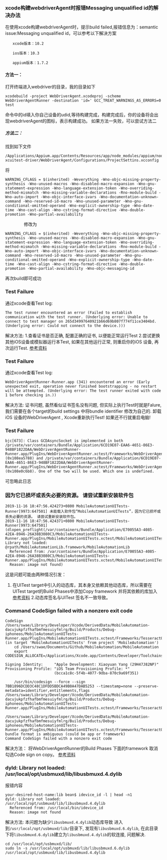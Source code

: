 
### xcode构建webdriverAgent时报错Messaging unqualified id的解决办法
在使用xcode构建webdriverAgent时，提示build failed,报错信息为：semantic issue:Messaging unqualified id，可以参考以下解决方案
```
　　xcode版本：10.2

　　ios版本：10.3

　　appium版本：1.7.2
```

#### 方法一：
打开终端进入webdriver的目录，我的目录如下
```
xcodebuild -project WebDriverAgent.xcodeproj -scheme WebDriverAgentRunner -destination 'id=' GCC_TREAT_WARNINGS_AS_ERRORS=0 test
```
命令中的id填入你自己设备的udid,等待构建完成，构建完成后，你的设备将会出现webdriverAgent的图标，表示构建成功。
如果方法一失败，可以尝试方法二


##### 方法二：
找到如下文件
```
/Applications/Appium.app/Contents/Resources/app/node_modules/appium/node_modules/appium-xcuitest-driver/WebDriverAgent/Configurations/ProjectSettins.xcconfig
```
将
```
WARNING_CFLAGS = $(inherited) -Weverything -Wno-objc-missing-property-synthesis -Wno-unused-macros -Wno-disabled-macro-expansion -Wno-gnu-statement-expression -Wno-language-extension-token -Wno-overriding-method-mismatch -Wno-missing-variable-declarations -Rno-module-build -Wno-auto-import -Wno-objc-interface-ivars -Wno-documentation-unknown-command -Wno-reserved-id-macro -Wno-unused-parameter -Wno-gnu-conditional-omitted-operand -Wno-explicit-ownership-type -Wno-date-time -Wno-cast-align -Wno-cstring-format-directive -Wno-double-promotion -Wno-partial-availability
```
　　
　　修改为
```
WARNING_CFLAGS = $(inherited) -Weverything -Wno-objc-missing-property-synthesis -Wno-unused-macros -Wno-disabled-macro-expansion -Wno-gnu-statement-expression -Wno-language-extension-token -Wno-overriding-method-mismatch -Wno-missing-variable-declarations -Rno-module-build -Wno-auto-import -Wno-objc-interface-ivars -Wno-documentation-unknown-command -Wno-reserved-id-macro -Wno-unused-parameter -Wno-gnu-conditional-omitted-operand -Wno-explicit-ownership-type -Wno-date-time -Wno-cast-align -Wno-cstring-format-directive -Wno-double-promotion -Wno-partial-availability -Wno-objc-messaging-id
```

再次build即可成功


### Test Failure
通过xcode查看Test log:
```
The test runner encountered an error (Failed to establish communication with the test runner. (Underlying error: Unable to connect to test manager on 265d34997640921b66d69b807f774f11ce3404bd. (Underlying error: Could not connect to the device.)))
```
解决方法:
1.查看证书是否正确, 配置正确的证书, 以便能正常运行Test
2.尝试更换其他iOS设备或模拟器运行本Test, 如果在其他运行正常, 则重启你的iOS 设备, 再次运行Test.
[参考资料](https://stackoverflow.com/questions/53643318/xctests-canceling-prematurely)


### Test Failure
通过xcode查看Test log:
```
WebDriverAgentRunner-Runner.app (341) encountered an error (Early unexpected exit, operation never finished bootstrapping - no restart will be attempted. (Underlying error: The test runner exited with code 1 before checking in.))
```
解决方法:
证书问题,  虽然看似证书签名没有问题, 但实际上执行Test时就是Falure, 我们需要在各个target的build settings 中将bundle identifier 修改为自己的.
卸载iOS 设备的WebDriverAgent , Xcode重新执行Test!
如果还不行就重启电脑!


### Test Failure
```
bjc[673]: Class GCDAsyncSocket is implemented in both /private/var/containers/Bundle/Application/6CD19E07-EAA6-4651-86E3-948BF1822DAA/WebDriverAgentRunner-Runner.app/PlugIns/WebDriverAgentRunner.xctest/Frameworks/WebDriverAgentLib.framework/Frameworks/RoutingHTTPServer.framework/RoutingHTTPServer (0x108ea5788) and /private/var/containers/Bundle/Application/6CD19E07-EAA6-4651-86E3-948BF1822DAA/WebDriverAgentRunner-Runner.app/PlugIns/WebDriverAgentRunner.xctest/Frameworks/WebDriverAgentLib.framework/Frameworks/CocoaAsyncSocket.framework/CocoaAsyncSocket (0x108e0c6b8). One of the two will be used. Which one is undefined.
```
可忽略此日志


### 因为它已损坏或丢失必要的资源。 请尝试重新安装软件包
```
2019-11-16 18:47:56.424273+0800 MobileAutomationUITests-Runner[9973:647501] 未能载入软件包“MobileAutomationUITests”，因为它已损坏或丢失必要的资源。 请尝试重新安装软件包。
2019-11-16 18:47:56.424371+0800 MobileAutomationUITests-Runner[9973:647501] (dlopen_preflight(/var/containers/Bundle/Application/E70055A3-4085-42EA-8946-26A38B3080C3/MobileAutomationUITests-Runner.app/PlugIns/MobileAutomationUITests.xctest/MobileAutomationUITests): Library not loaded: @rpath/MobileAutomationLib.framework/MobileAutomationLib
  Referenced from: /var/containers/Bundle/Application/E70055A3-4085-42EA-8946-26A38B3080C3/MobileAutomationUITests-Runner.app/PlugIns/MobileAutomationUITests.xctest/MobileAutomationUITests
  Reason: image not found)
  ```
  这是问题可能由两种情况引发： 
  1. 在UITest target中引入的动态库，其本身又依赖其他动态库，所以需要在UITest target的Build Phases中添加Copy framework 并将其依赖的库加入
  [参考资料](https://www.cnblogs.com/grandyang/p/8203024.html)
  2.动态库签名与UITest 签名不一致导致。
  
  ### Command CodeSign failed with a nonzero exit code
  ```
  CodeSign /Users/swae/Library/Developer/Xcode/DerivedData/MobileAutomation-dacujukpfzfhafbmfmesuiyfmlrg/Build/Products/Debug-iphoneos/MobileAutomationUITests-Runner.app/PlugIns/MobileAutomationUITests.xctest/Frameworks/TesseractOCR.framework (in target 'MobileAutomationUITests' from project 'MobileAutomation')
      cd /Users/swae/Documents/Github/MobileAutomation/MobileAutomation
      export CODESIGN_ALLOCATE=/Applications/Xcode.app/Contents/Developer/Toolchains/XcodeDefault.xctoolchain/usr/bin/codesign_allocate
      
  Signing Identity:     "Apple Development: Xiaoyuan Yang (29H47J82NP)"
  Provisioning Profile: "iOS Team Provisioning Profile: *"
                        (bcca1c8c-5f4b-4077-9dba-870c9a69f351)

      /usr/bin/codesign --force --sign 7BB1896DCDD3C48C1DFDD5BDCA49B0A47DAB5253 --timestamp=none --preserve-metadata=identifier,entitlements,flags /Users/swae/Library/Developer/Xcode/DerivedData/MobileAutomation-dacujukpfzfhafbmfmesuiyfmlrg/Build/Products/Debug-iphoneos/MobileAutomationUITests-Runner.app/PlugIns/MobileAutomationUITests.xctest/Frameworks/TesseractOCR.framework

  /Users/swae/Library/Developer/Xcode/DerivedData/MobileAutomation-dacujukpfzfhafbmfmesuiyfmlrg/Build/Products/Debug-iphoneos/MobileAutomationUITests-Runner.app/PlugIns/MobileAutomationUITests.xctest/Frameworks/TesseractOCR.framework: bundle format is ambiguous (could be app or framework)
  Command CodeSign failed with a nonzero exit code
  ```
  解决方法：
 将WebDriverAgentRunner的Build Phases 下面的framework 取消勾选Code sign on copy。
[参考资料](https://objc.com/article/76)


###  dyld: Library not loaded: /usr/local/opt/usbmuxd/lib/libusbmuxd.4.dylib
报错内容
```
your-desired-host-name:lib bean$ idevice_id -l | head -n1
dyld: Library not loaded: /usr/local/opt/usbmuxd/lib/libusbmuxd.4.dylib
  Referenced from: /usr/local/bin/idevice_id
  Reason: image not found
```
解决方法:
本问题为缺少`libusbmuxd.4.dylib`动态库导致
进入到`/usr/local/opt/usbmuxd/lib/`目录下, 发现有`libusbmuxd.6.dylib`, 在此目录下将`libusbmuxd.6.dylib`建立为`libusbmuxd.4.dylib`的软连接, 问题解决.
```
cd /usr/local/opt/usbmuxd/lib/
sudo ln -s /usr/local/opt/usbmuxd/lib/libusbmuxd.6.dylib /usr/local/opt/usbmuxd/lib/libusbmuxd.4.dylib
```
